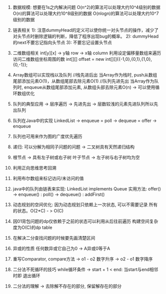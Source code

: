1. 数据规模: 想要在1s之内解决问题
O(n^2)的算法可以处理大约10^4级别的数据
O(n)的算法可以处理大约10^8级别的数据
O(nlogn)的算法可以处理大约10^7级别的数据

2. 链表相关
1): 注意dummyHead的定义可以使你统一对头节点的操作，减少了
对头节点时删除逻辑的判断，降低了程序出现bug的概率。
2): dummyHead的next不要忘记指向头节点
3): 不要忘记设置头节点

3. 二维数组相关
int[y][x] -> y轴 row -> x轴 column
利用设定偏移量数组来遍历访问二维数组坐标周围的数
int[][] offset = new int[][]{{-1,0},{0,1},{1,0},{0,-1}}; 

4. Array数组可以实现栈以及队列
//栈先进后出
当Array作为栈时, push从数组尾部添加元素O(1)，从数组尾部去除元素O(1)
//队列先进先出
当Array作为队列时, enqueue从数组尾部添加元素, 从数组头部去除元素O(n) -> 可以使用循环数组优化

5. 队列的典型应用 -> 层序遍历 -> 先进先出 -> 层数较浅的元素先进队列所以先出队列

6. 队列在Java中的实现 LinkedList -> enqueue = poll -> dequeue = offer -> enqueue 

7. 队列也可用来作为图的广度优先遍历

8. 递归: 可以分解为相同子问题的问题 -> 二叉树具有天然递归结构

9. 根节点 -> 具有左子树或右子树 叶子节点 -> 左子树与右子树均为空

10. 利用正向思维思考回溯

11. 利用布尔数组来标记访问/未访问的值

12. java中的队列由链表来实现: LinkedList implements Queue
实用方法: offer() -> enqueue() : poll() -> dequeue() : addFirst()

13. 动态规划的空间优化: 因为动态规划只依赖上一次状态, 可以不需要记录
所有的状态。O(2*C) - > O(C)

14. 因01背包问题的dp仅依赖于之前的状态可以利用从后往前遍历
构建空间复杂度为O(C)的dp table

15. 在解决二分查找问题的时候要先画清楚区间

16. 异或的性质 任何数异或它自己为0 -> A异或0等于A

17. 重写Comparator, compare方法 -> o1 - o2 数字升序 -> o2 - o1 数字降序

18. 二分法不死循环的技巧 while循环条件 -> start + 1 < end: 当start与end相邻时即
退出循环

19. 二分法的理解 -> 去除解不存在的部分, 保留解存在的部分
